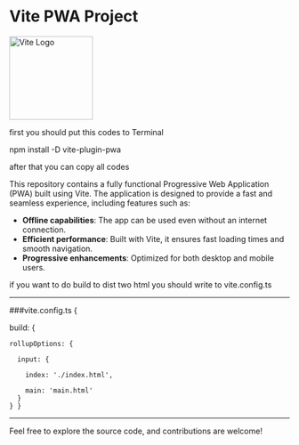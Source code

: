 # Vite PWA Project

<img src="https://vitejs.dev/logo.svg" alt="Vite Logo" width="150"/>

first you should put this codes to Terminal 

npm install -D vite-plugin-pwa

after that you can copy all codes 

This repository contains a fully functional Progressive Web Application (PWA) built using Vite. The application is designed to provide a fast and seamless experience, including features such as:

- **Offline capabilities**: The app can be used even without an internet connection.
- **Efficient performance**: Built with Vite, it ensures fast loading times and smooth navigation.
- **Progressive enhancements**: Optimized for both desktop and mobile users.

if you want to do build to dist two html you should write to vite.config.ts 
___________________________________________________________________________________________________________________________________________________________________________
###vite.config.ts {
  
  build: {  
  
    rollupOptions: {
    
      input: {
      
        index: './index.html',
        
        main: 'main.html'        
      }
    } }
  
______________________________________________________________________________________________________________________________________________________________________________
Feel free to explore the source code, and contributions are welcome!
